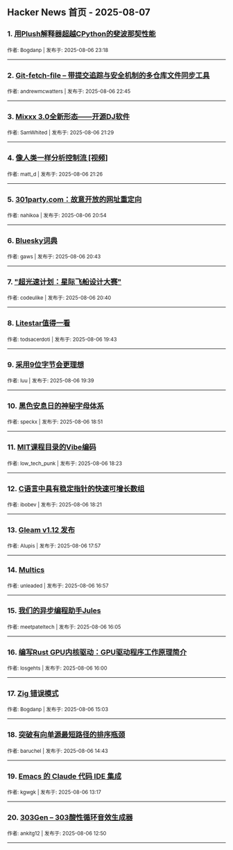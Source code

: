 ## Hacker News 首页 - 2025-08-07


### 1. [用Plush解释器超越CPython的斐波那契性能](https://news.ycombinator.com/item?id=44818957)

<sub>作者: Bogdanp | 发布于: 2025-08-06 23:18</sub>

---

### 2. [Git-fetch-file – 带提交追踪与安全机制的多仓库文件同步工具](https://news.ycombinator.com/item?id=44818734)

<sub>作者: andrewmcwatters | 发布于: 2025-08-06 22:45</sub>

---

### 3. [Mixxx 3.0全新形态——开源DJ软件](https://news.ycombinator.com/item?id=44818077)

<sub>作者: SamWhited | 发布于: 2025-08-06 21:29</sub>

---

### 4. [像人类一样分析控制流 [视频]](https://news.ycombinator.com/item?id=44818044)

<sub>作者: matt_d | 发布于: 2025-08-06 21:26</sub>

---

### 5. [301party.com：故意开放的网址重定向](https://news.ycombinator.com/item?id=44817725)

<sub>作者: nahikoa | 发布于: 2025-08-06 20:54</sub>

---

### 6. [Bluesky词典](https://news.ycombinator.com/item?id=44817583)

<sub>作者: gaws | 发布于: 2025-08-06 20:43</sub>

---

### 7. ["超光速计划：星际飞船设计大赛"](https://news.ycombinator.com/item?id=44817539)

<sub>作者: codeulike | 发布于: 2025-08-06 20:40</sub>

---

### 8. [Litestar值得一看](https://news.ycombinator.com/item?id=44816755)

<sub>作者: todsacerdoti | 发布于: 2025-08-06 19:43</sub>

---

### 9. [采用9位字节会更理想](https://news.ycombinator.com/item?id=44816692)

<sub>作者: luu | 发布于: 2025-08-06 19:39</sub>

---

### 10. [黑色安息日的神秘字母体系](https://news.ycombinator.com/item?id=44816060)

<sub>作者: speckx | 发布于: 2025-08-06 18:51</sub>

---

### 11. [MIT课程目录的Vibe编码](https://news.ycombinator.com/item?id=44815718)

<sub>作者: low_tech_punk | 发布于: 2025-08-06 18:23</sub>

---

### 12. [C语言中具有稳定指针的快速可增长数组](https://news.ycombinator.com/item?id=44815702)

<sub>作者: ibobev | 发布于: 2025-08-06 18:21</sub>

---

### 13. [Gleam v1.12 发布](https://news.ycombinator.com/item?id=44815405)

<sub>作者: Alupis | 发布于: 2025-08-06 17:57</sub>

---

### 14. [Multics](https://news.ycombinator.com/item?id=44814596)

<sub>作者: unleaded | 发布于: 2025-08-06 16:57</sub>

---

### 15. [我们的异步编程助手Jules](https://news.ycombinator.com/item?id=44813854)

<sub>作者: meetpateltech | 发布于: 2025-08-06 16:05</sub>

---

### 16. [编写Rust GPU内核驱动：GPU驱动程序工作原理简介](https://news.ycombinator.com/item?id=44813789)

<sub>作者: losgehts | 发布于: 2025-08-06 16:00</sub>

---

### 17. [Zig 错误模式](https://news.ycombinator.com/item?id=44812985)

<sub>作者: Bogdanp | 发布于: 2025-08-06 15:03</sub>

---

### 18. [突破有向单源最短路径的排序瓶颈](https://news.ycombinator.com/item?id=44812695)

<sub>作者: baruchel | 发布于: 2025-08-06 14:43</sub>

---

### 19. [Emacs 的 Claude 代码 IDE 集成](https://news.ycombinator.com/item?id=44811567)

<sub>作者: kgwgk | 发布于: 2025-08-06 13:17</sub>

---

### 20. [303Gen – 303酸性循环音效生成器](https://news.ycombinator.com/item?id=44811280)

<sub>作者: ankitg12 | 发布于: 2025-08-06 12:50</sub>

---
